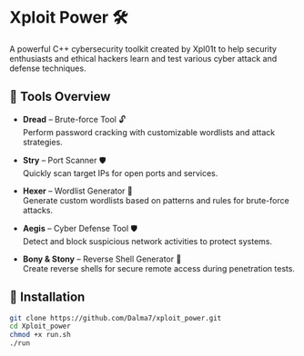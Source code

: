 # Xploit Power 🛠️

A powerful C++ cybersecurity toolkit created by Xpl01t to help security enthusiasts and ethical hackers learn and test various cyber attack and defense techniques.

## 🔧 Tools Overview

- **Dread** – Brute-force Tool 🔓  
  Perform password cracking with customizable wordlists and attack strategies.

- **Stry** – Port Scanner 🛡️  
  Quickly scan target IPs for open ports and services.

- **Hexer** – Wordlist Generator 📜  
  Generate custom wordlists based on patterns and rules for brute-force attacks.

- **Aegis** – Cyber Defense Tool 🛡️  
  Detect and block suspicious network activities to protect systems.

- **Bony & Stony** – Reverse Shell Generator 📡  
  Create reverse shells for secure remote access during penetration tests.

## 🚀 Installation
```bash
git clone https://github.com/Dalma7/xploit_power.git
cd Xploit_power
chmod +x run.sh
./run
```

